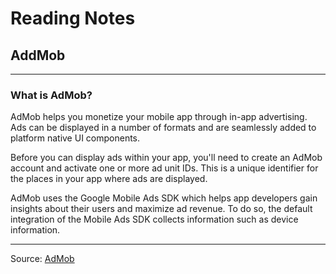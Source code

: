 # Reading Notes
## AddMob

-- - 
### What is AdMob?

AdMob helps you monetize your mobile app through in-app advertising. Ads can be displayed in a number of formats and are seamlessly added to platform native UI components.

Before you can display ads within your app, you'll need to create an AdMob account and activate one or more ad unit IDs. This is a unique identifier for the places in your app where ads are displayed.

AdMob uses the Google Mobile Ads SDK which helps app developers gain insights about their users and maximize ad revenue. To do so, the default integration of the Mobile Ads SDK collects information such as device information.  

-- - 
Source: [AdMob](https://developers.google.com/admob)